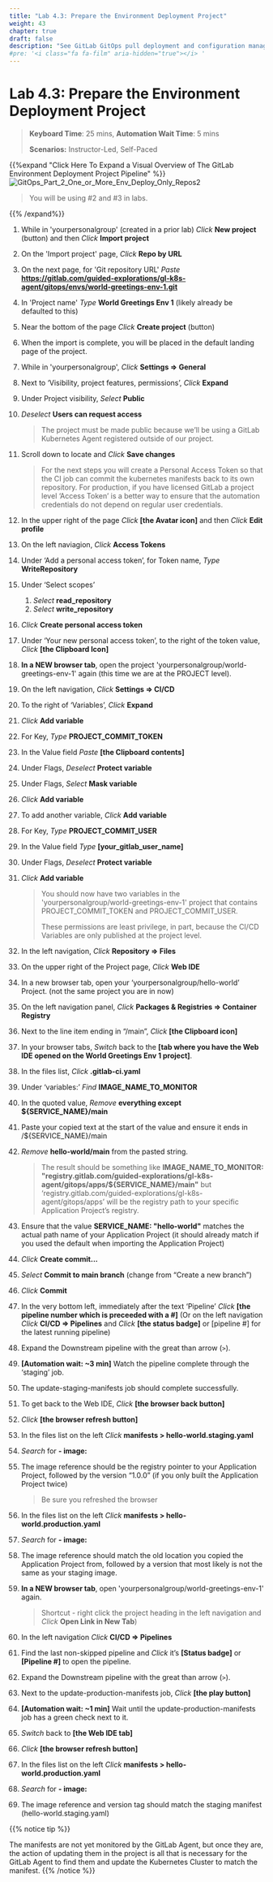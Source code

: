 ```yaml
---
title: "Lab 4.3: Prepare the Environment Deployment Project"
weight: 43
chapter: true
draft: false
description: "See GitLab GitOps pull deployment and configuration management in action."
#pre: '<i class="fa fa-film" aria-hidden="true"></i> '
---
```


# Lab 4.3: Prepare the Environment Deployment Project

> **Keyboard Time**: 25 mins, **Automation Wait Time**: 5 mins
>
> **Scenarios:** Instructor-Led, Self-Paced

{{%expand "Click Here To Expand a Visual Overview of The GitLab Environment Deployment Project Pipeline" %}}![GitOps_Part_2_One_or_More_Env_Deploy_Only_Repos2](GitOps_Part_2_One_or_More_Env_Deploy_Only_Repos2.png)

> You will be using #2 and #3 in labs.

{{% /expand%}}

1. While in 'yourpersonalgroup' (created in a prior lab) *Click* **New project** (button) and then *Click* **Import project**

2. On the 'Import project' page, *Click* **Repo by URL**

3. On the next page, for 'Git repository URL' *Paste* **https://gitlab.com/guided-explorations/gl-k8s-agent/gitops/envs/world-greetings-env-1.git**

4. In 'Project name' *Type* **World Greetings Env 1** (likely already be defaulted to this)

5. Near the bottom of the page *Click* **Create project** (button)

6. When the import is complete, you will be placed in the default landing page of the project.

7. While in 'yourpersonalgroup', *Click* **Settings => General**

8. Next to ‘Visibility, project features, permissions’, *Click* **Expand**

9. Under Project visibility, *Select* **Public**

10. *Deselect* **Users can request access**

    > The project must be made public because we’ll be using a GitLab Kubernetes Agent registered outside of our project.

11. Scroll down to locate and *Click* **Save changes**

    > For the next steps you will create a Personal Access Token so that the CI job can commit the kubernetes manifests back to its own repository. For production, if you have licensed GitLab a project level ‘Access Token’ is a better way to ensure that the automation credentials do not depend on regular user credentials.

12. In the upper right of the page *Click* **[the Avatar icon]** and then *Click* **Edit profile**

13. On the left naviagion, *Click* **Access Tokens**

14. Under ‘Add a personal access token’, for Token name, *Type* **WriteRepository**

15. Under ‘Select scopes’

    1. *Select* **read_repository**
    2. *Select* **write_repository**

16. *Click* **Create personal access token** 

17. Under ‘Your new personal access token’, to the right of the token value, *Click* **[the Clipboard Icon]**

18. **In a NEW browser tab**, open the project 'yourpersonalgroup/world-greetings-env-1' again (this time we are at the PROJECT level).

19. On the left navigation, *Click* **Settings => CI/CD**

20. To the right of ‘Variables’, *Click* **Expand**

21. *Click* **Add variable**

22. For Key, *Type* **PROJECT_COMMIT_TOKEN**

23. In the Value field *Paste* **[the Clipboard contents]**

24. Under Flags, *Deselect* **Protect variable**

25. Under Flags, *Select* **Mask variable**

26. *Click* **Add variable**

27. To add another variable, *Click* **Add variable**

28. For Key, *Type* **PROJECT_COMMIT_USER**

29. In the Value field *Type* **[your_gitlab_user_name]**

30. Under Flags, *Deselect* **Protect variable**

31. *Click* **Add variable**

    > You should now have two variables in the 'yourpersonalgroup/world-greetings-env-1' project that contains PROJECT_COMMIT_TOKEN and PROJECT_COMMIT_USER.
    >
    > These permissions are least privilege, in part, because the CI/CD Variables are only published at the project level.

32. In the left navigation, *Click* **Repository => Files** 

33. On the upper right of the Project page, *Click* **Web IDE**

34. In a new browser tab, open your ‘yourpersonalgroup/hello-world’ Project. (not the same project you are in now)

35. On the left navigation panel, *Click* **Packages & Registries => Container Registry**

36. Next to the line item ending in “/main”, *Click* **[the Clipboard icon]**

37. In your browser tabs, *Switch* back to the **[tab where you have the Web IDE opened on the World Greetings Env 1 project]**.

38. In the files list, *Click* **.gitlab-ci.yaml**

39. Under ‘variables:’ *Find* **IMAGE_NAME_TO_MONITOR**

40. In the quoted value, *Remove* **everything except ${SERVICE_NAME}/main** 

41. Paste your copied text at the start of the value and ensure it ends in /${SERVICE_NAME}/main

42. *Remove* **hello-world/main** from the pasted string.

    > The result should be something like **IMAGE_NAME_TO_MONITOR: "registry.gitlab.com/guided-explorations/gl-k8s-agent/gitops/apps/${SERVICE_NAME}/main"** but ‘registry.gitlab.com/guided-explorations/gl-k8s-agent/gitops/apps’ will be the registry path to your specific Application Project’s registry.

43. Ensure that the value **SERVICE_NAME: "hello-world"**  matches the actual path name of your Application Project (it should already match if you used the default when importing the Application Project)

44. *Click* **Create commit...**

45. *Select* **Commit to main branch** (change from “Create a new branch”)

46. *Click* **Commit**

47. In the very bottom left, immediately after the text ‘Pipeline’ *Click* **[the pipeline number which is preceeded with a \#]** (Or on the left navigation *Click* **CI/CD => Pipelines** and *Click* **[the status badge]** or [pipeline #] for the latest running pipeline)

48. Expand the Downstream pipeline with the great than arrow (`>`).

49. **[Automation wait: ~3 min]** Watch the pipeline complete through the ‘staging’ job.

50. The update-staging-manifests job should complete successfully.

51. To get back to the Web IDE, *Click* **[the browser back button]**

52. *Click* **[the browser refresh button]**

53. In the files list on the left *Click* **manifests > hello-world.staging.yaml**

54. *Search* for **- image:**

55. The image reference should be the registry pointer to your Application Project, followed by the version “1.0.0” (if you only built the Application Project twice) 

    > Be sure you refreshed the browser

56. In the files list on the left *Click* **manifests > hello-world.production.yaml**

57. *Search* for **- image:**

58. The image reference should match the old location you copied the Application Project from, followed by a version that most likely is not the same as your staging image.

59. **In a NEW browser tab**, open 'yourpersonalgroup/world-greetings-env-1' again.

    > Shortcut - right click the project heading in the left navigation and *Click* **Open Link in New Tab**) 

60. In the left navigation *Click* **CI/CD => Pipelines**

61. Find the last non-skipped pipeline and *Click* it’s **[Status badge]** or **[Pipeline \#]** to open the pipeline.

62. Expand the Downstream pipeline with the great than arrow (`>`).

63. Next to the update-production-manifests job, *Click* **[the play button]**

64. **[Automation wait: ~1 min]** Wait until the update-production-manifests job has a green check next to it.

65. *Switch* back to **[the Web IDE tab]**

66. *Click* **[the browser refresh button]**

67. In the files list on the left *Click* **manifests > hello-world.production.yaml**

68. *Search* for **- image:**

69. The image reference and version tag should match the staging manifest (hello-world.staging.yaml)

{{% notice tip %}}

The manifests are not yet monitored by the GitLab Agent, but once they are, the action of updating them in the project is all that is necessary for the GitLab Agent to find them and update the Kubernetes Cluster to match the manifest.
{{% /notice %}}

